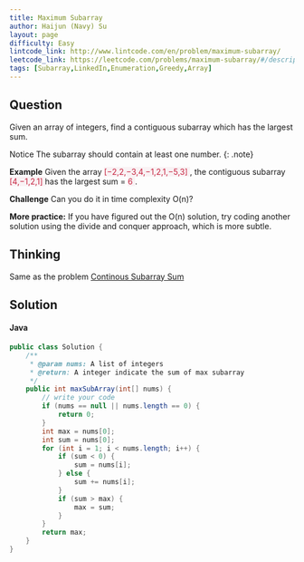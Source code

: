```yaml
---
title: Maximum Subarray
author: Haijun (Navy) Su
layout: page
difficulty: Easy
lintcode_link: http://www.lintcode.com/en/problem/maximum-subarray/
leetcode_link: https://leetcode.com/problems/maximum-subarray/#/description
tags: [Subarray,LinkedIn,Enumeration,Greedy,Array]
---
```

## Question
Given an array of integers, find a contiguous subarray which has the largest sum.

<i class="fa fa-info-circle" aria-hidden="true"></i> Notice
The subarray should contain at least one number.
{: .note}

**Example**
Given the array <font style="color: #C72541; background: #F9F2F4;">[−2,2,−3,4,−1,2,1,−5,3] </font>, the contiguous subarray <font style="color: #C72541; background: #F9F2F4;">[4,−1,2,1] </font>has the largest sum = <font style="color: #C72541; background: #F9F2F4;">6 </font>.

**Challenge**
Can you do it in time complexity O(n)?

**More practice:**
If you have figured out the O(n) solution, try coding another solution using the divide and conquer approach, which is more subtle.

## Thinking
Same as the problem [Continous Subarray Sum](/lintcodes/continuous-subarray-sum/)

## Solution
#### Java
~~~ java
public class Solution {
    /**
     * @param nums: A list of integers
     * @return: A integer indicate the sum of max subarray
     */
    public int maxSubArray(int[] nums) {
        // write your code
        if (nums == null || nums.length == 0) {
            return 0;
        }
        int max = nums[0];
        int sum = nums[0];
        for (int i = 1; i < nums.length; i++) {
            if (sum < 0) {
                sum = nums[i];
            } else {
                sum += nums[i];
            }
            if (sum > max) {
                max = sum;
            }
        }
        return max;
    }
}
~~~
